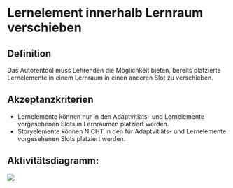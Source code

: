 # Lernelement innerhalb Lernraum verschieben

## Definition

Das Autorentool muss Lehrenden die Möglichkeit bieten, bereits platzierte Lernelemente in einem Lernraum in
einen anderen Slot zu verschieben.

## Akzeptanzkriterien

- Lernelemente können nur in den Adaptvitiäts- und Lernelemente vorgesehenen Slots in Lernräumen platziert werden.
- Storyelemente können NICHT in den für Adaptvitiäts- und Lernelemente vorgesehenen Slots platziert werden.

## Aktivitätsdiagramm:
![](imageAWA0039_0040_0041.png)
